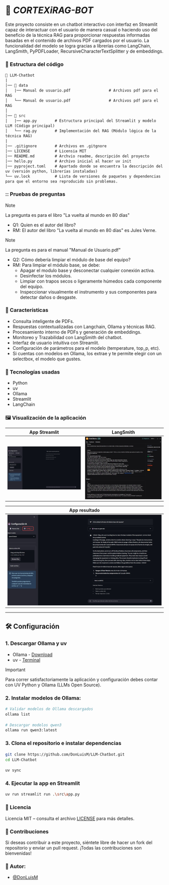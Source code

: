 # :brain: _CORTEXiRAG-BOT_
Este proyecto  consiste en un chatbot interactivo con interfaz en Streamlit capaz de interactuar con el usuario de manera casual o haciendo uso del beneficio de la técnica RAG para proporcionar respuestas informadas basadas en el contenido de archivos PDF cargados por el usuario. La funcionalidad del modelo se logra gracias a librerías como LangChain, LangSmith, PyPDFLoader, RecursiveCharacterTextSplitter y de embeddings.

### :file_folder: Estructura del código
```
📁 LLM-Chatbot
|
│── 📁 data
│   |── Manual de usuario.pdf                 # Archivos pdf para el RAG
│   └── Manual de usuario.pdf                 # Archivos pdf para el RAG
│
│── 📁 src
│   |── app.py        # Estructura principal del Streamlit y modelo LLM (Código principal)
│   └── rag.py        # Implementación del RAG (Módulo lógica de la técnica RAG)
|
│── .gitignore        # Archivos en .gitgnore
│── LICENSE           # Licensia MIT
│── README.md         # Archvio readme, descripción del proyecto
│── hello.py          # Archivo inicial al hacer uv init
│── pyproject.toml    # Apartado donde se encuentra la descripción del uv (versión python, librerías instaladas)
└── uv.lock           # Lista de versiones de paquetes y dependencias para que el entorno sea reproducido sin problemas.
```


### :: Pruebas de preguntas
> [!NOTE]
> La pregunta es para el libro "La vuelta al mundo en 80 días"
- Q1: Quien es el autor del libro?
- RM: El autor del libro "La vuelta al mundo en 80 días" es Jules Verne.

> [!NOTE]
> La pregunta es para el manual "Manual de Usuario.pdf"
- Q2: Cómo debería limpiar el módulo de base del equipo?
- RM: Para limpiar el módulo base, se debe:
  - Apagar el modulo base y desconectar cualquier conexión activa.
  - Desinfectar los módulos.
  - Limpiar con trapos secos o ligeramente húmedos cada componente del equipo.
  - Inspeccionar visualmente el instrumento y sus componentes para detectar daños o desgaste.

### :dart: Características
- Consulta inteligente de PDFs.
- Respuestas contextualizadas con Langchain, Ollama y técnicas RAG.
- Procesamiento interno de PDFs y generación de embeddings.
- Monitoreo y Trazabilidad con LangSmith del chatbot.
- Interfaz de usuario intuitiva con Streamlit.
- Configuración de parámetros para el modelo (temperature, top_p, etc).
- Si cuentas con modelos en Ollama, los extrae y te permite elegir con un selectbox, el modelo que gustes.

### :rocket: Tecnologías usadas
- Python
- uv
- Ollama
- Streamlit
- LangChain

### :framed_picture: Visualización de la aplicación

| App Streamlit | LangSmith |
|-----------| -------------|
| ![InterfazST](./data/Interfaz_ST.jpg) | ![LangSmith](./data/validacion_LangSmith.jpg) |

| App resultado |
|------------------|
| ![app](./data/interfaz_function.jpg) |

---
## :hammer_and_wrench: Configuración

### 1. Descargar Ollama y uv
- Ollama - [Download](https://ollama.com/)
- uv - [Terminal](https://docs.astral.sh/uv/#__tabbed_1_1)
> [!IMPORTANT]
> Para correr satisfactoriamente la aplicación y configuración debes contar con UV Python y Ollama (LLMs Open Source).

### 2. Instalar modelos de Ollama:
```bash
# Validar modelos de Ollama descargados
ollama list

# Descargar modelos qwen3
ollama run qwen3:latest
```

### 3. Clona el repositorio e instalar dependencias
```bash
git clone https://github.com/DonLuisM/LLM-Chatbot.git
cd LLM-Chatbot

uv sync
```

### 4. Ejecutar la app en Streamlit
```bash
uv run streamlit run .\src\app.py 
```

### :scroll: Licencia
Licencia MIT – consulta el archivo [LICENSE](./LICENSE) para más detalles.

### :handshake: Contribuciones
Si deseas contribuir a este proyecto, siéntete libre de hacer un fork del repositorio y enviar un pull request. ¡Todas las contribuciones son bienvenidas!

### :busts_in_silhouette: Autor:
- [@DonLuisM](https://github.com/DonLuisM)
